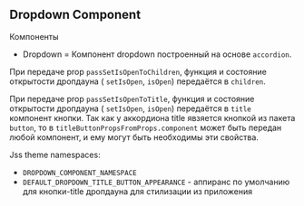 ## Dropdown Component

Компоненты
- Dropdown = Компонент dropdown построенный на основе `accordion`.

При передаче prop `passSetIsOpenToChildren`, функция и состояние открытости дропдауна ( `setIsOpen`, `isOpen`) передаётся в `children`.  

При передаче prop `passSetIsOpenToTitle`, функция и состояние открытости дропдауна ( `setIsOpen`, `isOpen`) передаётся в `title` компонент кнопки. Так как у аккордиона title явзяется кнопкой из пакета `button`, то в `titleButtonPropsFromProps.component` может быть передан любой компонент, и ему могут быть необходимы эти свойства.

Jss theme namespaces: 
- `DROPDOWN_COMPONENT_NAMESPACE`
- `DEFAULT_DROPDOWN_TITLE_BUTTON_APPEARANCE` - аппиранс по умолчанию для кнопки-title дропдауна для стилизации из приложения 
